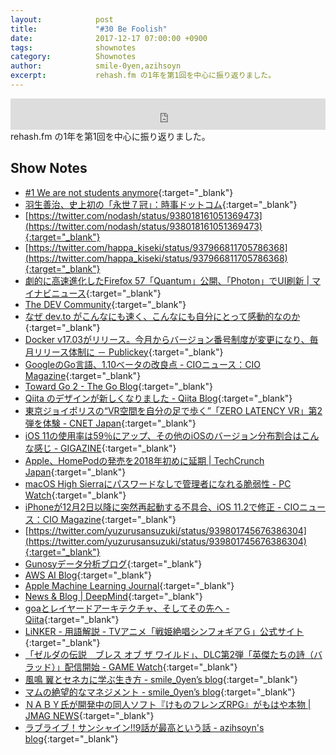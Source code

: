 ```yaml
---
layout:            post
title:             "#30 Be Foolish"
date:              2017-12-17 07:00:00 +0900
tags:              shownotes
category:          Shownotes
author:            smile-0yen,azihsoyn
excerpt:           rehash.fm の1年を第1回を中心に振り返りました。
---
```

<iframe width="100%" height="50" scrolling="no" frameborder="no" src="https://w.soundcloud.com/player/?url=https%3A//api.soundcloud.com/tracks/370517093&amp;auto_play=false&amp;hide_related=false&amp;show_user=true&amp;show_reposts=false&amp;visual=false&amp;show_artwork=false&amp;default_height=75"></iframe>
rehash.fm の1年を第1回を中心に振り返りました。

## Show Notes
- [\#1 We are not students anymore](http://rehash.fm/1){:target="_blank"}
- [羽生善治、史上初の「永世７冠」：時事ドットコム](https://www.jiji.com/jc/v4?id=hab7crown0001){:target="_blank"}
- [https://twitter.com/nodash/status/938018161051369473](https://twitter.com/nodash/status/938018161051369473){:target="_blank"}
- [https://twitter.com/happa_kiseki/status/937966811705786368](https://twitter.com/happa_kiseki/status/937966811705786368){:target="_blank"}
- [劇的に高速進化したFirefox 57「Quantum」公開、「Photon」でUI刷新 \| マイナビニュース](https://news.mynavi.jp/article/20171115-a018/){:target="_blank"}
- [The DEV Community](https://dev.to/){:target="_blank"}
- [なぜ dev\.to がこんなにも速く、こんなにも自分にとって感動的なのか](https://dev.to/mizchi/-devto--b5){:target="_blank"}
- [Docker v17\.03がリリース。今月からバージョン番号制度が変更になり、毎月リリース体制に － Publickey](http://www.publickey1.jp/blog/17/docker_v1703.html){:target="_blank"}
- [GoogleのGo言語、1\.10ベータの改良点 \- CIOニュース：CIO Magazine](http://itpro.nikkeibp.co.jp/atcl/idg/14/481709/121200386/){:target="_blank"}
- [Toward Go 2 \- The Go Blog](https://blog.golang.org/toward-go2){:target="_blank"}
- [Qiita のデザインが新しくなりました \- Qiita Blog](http://blog.qiita.com/post/168173551204/qiita-design-update){:target="_blank"}
- [東京ジョイポリスの“VR空間を自分の足で歩く”「ZERO LATENCY VR」第2弾を体験 \- CNET Japan](https://japan.cnet.com/article/35104574/){:target="_blank"}
- [iOS 11の使用率は59％にアップ、その他のiOSのバージョン分布割合はこんな感じ \- GIGAZINE](https://gigazine.net/news/20171206-ios-11-adoption-rate/){:target="_blank"}
- [Apple、HomePodの発売を2018年初めに延期 \| TechCrunch Japan](http://jp.techcrunch.com/2017/11/20/2017-11-17-apple-pushes-homepod-release-to-early-2018/){:target="_blank"}
- [macOS High Sierraにパスワードなしで管理者になれる脆弱性 \- PC Watch](https://pc.watch.impress.co.jp/docs/news/1094025.html){:target="_blank"}
- [iPhoneが12月2日以降に突然再起動する不具合、iOS 11\.2で修正 \- CIOニュース：CIO Magazine](http://itpro.nikkeibp.co.jp/atcl/idg/14/481709/120500384/){:target="_blank"}
- [https://twitter.com/yuzurusansuzuki/status/939801745676386304](https://twitter.com/yuzurusansuzuki/status/939801745676386304){:target="_blank"}
- [Gunosyデータ分析ブログ](http://data.gunosy.io/){:target="_blank"}
- [AWS AI Blog](https://aws.amazon.com/jp/blogs/ai/){:target="_blank"}
- [Apple Machine Learning Journal](https://machinelearning.apple.com/){:target="_blank"}
- [News & Blog \| DeepMind](https://deepmind.com/blog/){:target="_blank"}
- [goaとレイヤードアーキテクチャ、そしてその先へ \- Qiita](https://qiita.com/azihsoyn/items/ec3c9384677dbf60539c){:target="_blank"}
- [LiNKER \- 用語解説 \- TVアニメ「戦姫絶唱シンフォギアＧ」公式サイト](http://www.symphogear-g.com/introduction/keyword_33.php){:target="_blank"}
- [「ゼルダの伝説　ブレス オブ ザ ワイルド」、DLC第2弾「英傑たちの詩（バラッド）」配信開始 \- GAME Watch](https://game.watch.impress.co.jp/docs/news/1095952.html){:target="_blank"}
- [風鳴 翼とセネカに学ぶ生き方 \- smile\_0yen’s blog](http://smile-0yen.hatenablog.com/entry/symphogear-1st-tsubasa){:target="_blank"}
- [マムの絶望的なマネジメント \- smile\_0yen’s blog](http://smile-0yen.hatenablog.com/entry/symphogear-2nd-mom){:target="_blank"}
- [ＮＡＢＹ氏が開発中の同人ソフト『けものフレンズRPG』がもはや本物 \| JMAG NEWS](https://j-mag.org/2017/11/10/kemonofriends_rpg/){:target="_blank"}
- [ラブライブ！サンシャイン\!\!9話が最高という話 \- azihsoyn's blog](http://azihsoyn.hatenablog.com/entry/lovelive_adventcalendar_2017_day8){:target="_blank"}
